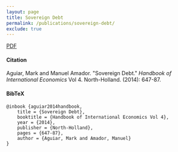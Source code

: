 ```yaml
---
layout: page
title: Sovereign Debt
permalink: /publications/sovereign-debt/
exclude: true
---
```


[PDF](http://amadormanuel.me/files/sovereign_debt_handbook.pdf)

#### Citation

Aguiar, Mark and Manuel Amador. "Sovereign Debt." *Handbook of International Economics* Vol 4. North-Holland. (2014): 647-87.


#### BibTeX
 
	@inbook {aguiar2014handbook,
	    title = {Sovereign Debt},
	    booktitle = {Handbook of International Economics Vol 4},
	    year = {2014},
	    publisher = {North-Holland},
	    pages = {647-87},
	    author = {Aguiar, Mark and Amador, Manuel}
	}
	        
